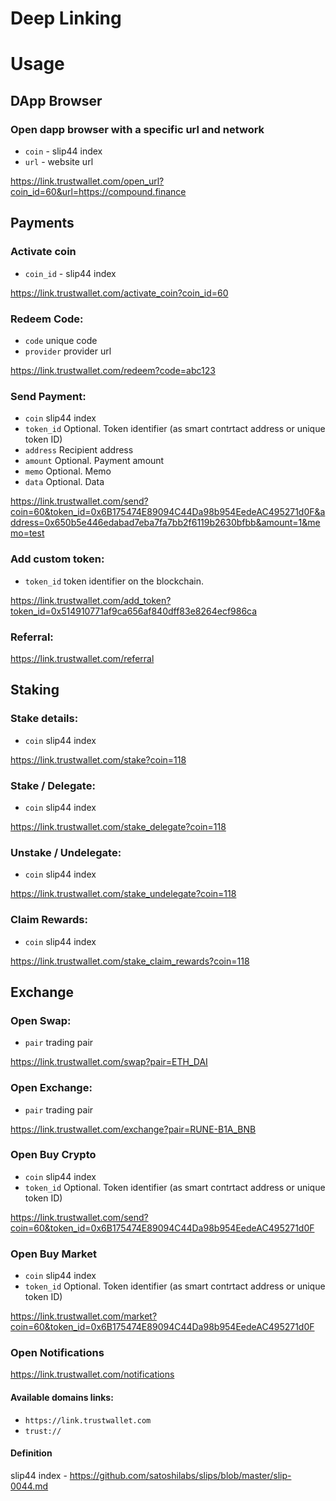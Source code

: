 # Deep Linking

# Usage 

## DApp Browser

### Open dapp browser with a specific url and network

- `coin` - slip44 index
- `url` - website url

https://link.trustwallet.com/open_url?coin_id=60&url=https://compound.finance

## Payments

### Activate coin

- `coin_id` - slip44 index

https://link.trustwallet.com/activate_coin?coin_id=60


### Redeem Code:

- `code` unique code
- `provider` provider url

https://link.trustwallet.com/redeem?code=abc123

### Send Payment:

- `coin` slip44 index
- `token_id` Optional. Token identifier (as smart contrtact address or unique token ID)
- `address` Recipient address
- `amount` Optional. Payment amount
- `memo` Optional. Memo
- `data` Optional. Data

https://link.trustwallet.com/send?coin=60&token_id=0x6B175474E89094C44Da98b954EedeAC495271d0F&address=0x650b5e446edabad7eba7fa7bb2f6119b2630bfbb&amount=1&memo=test

### Add custom token:

- `token_id` token identifier on the blockchain. 

https://link.trustwallet.com/add_token?token_id=0x514910771af9ca656af840dff83e8264ecf986ca

### Referral:

https://link.trustwallet.com/referral

## Staking

### Stake details:

- `coin` slip44 index

https://link.trustwallet.com/stake?coin=118

### Stake / Delegate:

- `coin` slip44 index

https://link.trustwallet.com/stake_delegate?coin=118

### Unstake / Undelegate:

- `coin` slip44 index

https://link.trustwallet.com/stake_undelegate?coin=118

### Claim Rewards:

- `coin` slip44 index

https://link.trustwallet.com/stake_claim_rewards?coin=118

## Exchange

### Open Swap:

- `pair` trading pair

https://link.trustwallet.com/swap?pair=ETH_DAI

### Open Exchange:

- `pair` trading pair

https://link.trustwallet.com/exchange?pair=RUNE-B1A_BNB

### Open Buy Crypto

- `coin` slip44 index
- `token_id` Optional. Token identifier (as smart contrtact address or unique token ID)

https://link.trustwallet.com/send?coin=60&token_id=0x6B175474E89094C44Da98b954EedeAC495271d0F

### Open Buy Market

- `coin` slip44 index
- `token_id` Optional. Token identifier (as smart contrtact address or unique token ID)

https://link.trustwallet.com/market?coin=60&token_id=0x6B175474E89094C44Da98b954EedeAC495271d0F

### Open Notifications

https://link.trustwallet.com/notifications

#### Available domains links:

- `https://link.trustwallet.com`
- `trust://`

#### Definition

slip44 index - https://github.com/satoshilabs/slips/blob/master/slip-0044.md


